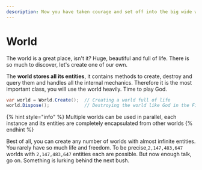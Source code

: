 ```yaml
---
description: Now you have taken courage and set off into the big wide world.
---
```


# World

The world is a great place, isn't it? Huge, beautiful and full of life. There is so much to discover, let's create one of our own.

The **world stores all its entities**, it contains methods to create, destroy and query them and handles all the internal mechanics. Therefore it is the most important class, you will use the world heavily. Time to play God.

```csharp
var world = World.Create();  // Creating a world full of life
world.Dispose();             // Destroying the world like God in the First Testament
```

{% hint style="info" %}
Multiple worlds can be used in parallel, each instance and its entities are completely encapsulated from other worlds
{% endhint %}

Best of all, you can create any number of worlds with almost infinite entities. You rarely have so much life and freedom. To be precise,`2,147,483,647` worlds with `2,147,483,647` entities each are possible. But now enough talk, go on. Something is lurking behind the next bush.
